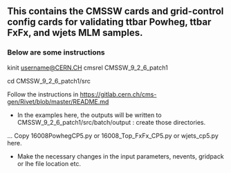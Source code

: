 ## This contains the CMSSW cards and grid-control config cards for validating ttbar Powheg, ttbar FxFx, and wjets MLM samples. 
### Below are some instructions

kinit username@CERN.CH
cmsrel CMSSW_9_2_6_patch1

cd CMSSW_9_2_6_patch1/src

Follow the instructions in https://gitlab.cern.ch/cms-gen/Rivet/blob/master/README.md 

* In the examples here, the outputs will be written to CMSSW_9_2_6_patch1/src/batch/output : create those directories.

... Copy 16008PowhegCP5.py or 16008_Top_FxFx_CP5.py or wjets_cp5.py here. 

* Make the necessary changes in the input parameters, nevents, gridpack or lhe file location etc. 



